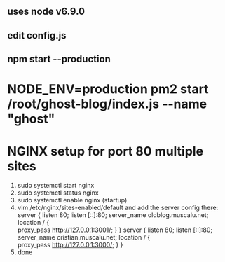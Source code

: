 ## uses node v6.9.0

## edit config.js

## npm start --production

# NODE_ENV=production pm2 start /root/ghost-blog/index.js --name "ghost"

# NGINX setup for port 80 multiple sites

1. sudo systemctl start nginx
2. sudo systemctl status nginx
3. sudo systemctl enable nginx  (startup)
4. vim /etc/nginx/sites-enabled/default  and add the server config there:
server {
	listen 80;
	listen [::]:80;
	server_name oldblog.muscalu.net;
	location / {       
		proxy_pass http://127.0.0.1:3001/;
	}
}
server {
	listen 80;
	listen [::]:80;
	server_name cristian.muscalu.net;
	location / {       
		proxy_pass http://127.0.0.1:3000/;
	}
}
5. done
